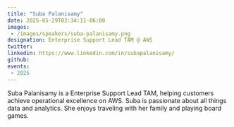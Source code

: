 ```yaml
---
title: "Suba Palanisamy"
date: 2025-05-29T02:34:11-06:00
images: 
 - /images/speakers/suba-palanisamy.png
designation: Enterprise Support Lead TAM @ AWS
twitter: 
linkedin: https://www.linkedin.com/in/subapalanisamy/
github: 
events:
 - 2025
---
```


Suba Palanisamy is a Enterprise Support Lead TAM, helping customers achieve operational excellence on AWS. Suba is passionate about all things data and analytics. She enjoys traveling with her family and playing board games.


